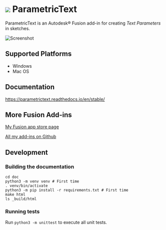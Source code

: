 # ![](resources/logo/32x32.png) ParametricText

ParametricText is an Autodesk® Fusion add-in for creating *Text Parameters* in sketches.

![Screenshot](docs/images/screenshot.png)

## Supported Platforms

* Windows
* Mac OS

## Documentation

https://parametrictext.readthedocs.io/en/stable/

## More Fusion Add-ins

[My Fusion app store page](https://apps.autodesk.com/en/Publisher/PublisherHomepage?ID=JLH9M8296BET)

[All my add-ins on Github](https://github.com/topics/fusion-360?q=user%3Athomasa88)

## Development

### Building the documentation

```
cd doc
python3 -m venv venv # First time
. venv/bin/activate
python3 -m pip install -r requirements.txt # First time
make html
ls _build/html
```

### Running tests

Run `python3 -m unittest` to execute all unit tests.
